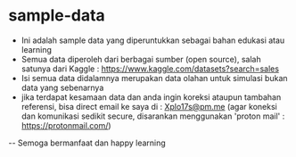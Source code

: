 # sample-data

- Ini adalah sample data yang diperuntukkan sebagai bahan edukasi atau learning
- Semua data diperoleh dari berbagai sumber (open source), salah satunya dari Kaggle : https://www.kaggle.com/datasets?search=sales
- Isi semua data didalamnya merupakan data olahan untuk simulasi bukan data yang sebenarnya
- jika terdapat kesamaan data dan anda ingin koreksi ataupun tambahan referensi, bisa direct email ke saya di : Xplo17s@pm.me (agar koneksi dan komunikasi sedikit secure, disarankan menggunakan 'proton mail' : https://protonmail.com/)


-- Semoga bermanfaat dan happy learning
